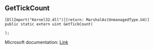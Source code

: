 ## GetTickCount

```
[DllImport("Kernel32.dll")][return: MarshalAs(UnmanagedType.U4)]
public static extern uint GetTickCount(
   
);
```

Microsoft documentation: [Link](https://docs.microsoft.com/en-us/windows/win32/api/sysinfoapi/nf-sysinfoapi-gettickcount)
